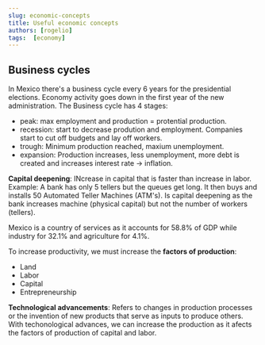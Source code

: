 ```yaml
---
slug: economic-concepts
title: Useful economic concepts
authors: [rogelio]
tags:  [economy]
---
```


## Business cycles
In Mexico there's a business cycle every 6 years for the presidential elections. Economy activity goes down in the first year of the new administration.
The Business cycle has 4 stages:
+ peak: max employment and production = protential production.
+ recession: start to decrease prodution and employment. Companies start to cut off budgets and lay off workers.
+ trough: Minimum production reached, maxium unemployment.
+ expansion: Production increases, less unemployment, more debt is created and increases interest rate -> inflation.

**Capital deepening**: INcrease in capital that is faster than increase in labor. Example: A bank has only 5 tellers but the queues get long. It then buys and installs 50 Automated Teller Machines (ATM's). Is capital deepening as the bank increases machine (physical capital) but not the number of workers (tellers).

Mexico is a country of services  as it accounts for 58.8% of GDP while industry for 32.1% and agriculture for 4.1%. 

To increase productivity, we must increase the **factors of production**:
+ Land
+ Labor
+ Capital
+ Entrepreneurship

**Technological advancements**: Refers to changes in production processes or the invention of new products that serve as inputs to produce others. With techonological advances, we can increase the production as it afects the factors of production of capital and labor. 


